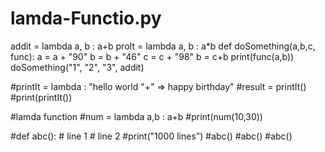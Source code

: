 # lamda-Functio.py
addit = lambda a, b : a+b
proIt = lambda a, b : a*b
def doSomething(a,b,c, func):
    a = a + "90"
    b = b + "46"
    c = c + "98"
    b = c+b
    print(func(a,b))
doSomething("1", "2", "3", addit)










#printIt = lambda : "hello world "+" => happy birthday"
#result = printIt()
#print(printIt())





#lamda function
#num = lambda a,b : a+b
#print(num(10,30))









#def abc():
    # line 1
    # line 2
    #print("1000 lines")
#abc()
#abc()
#abc()
